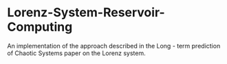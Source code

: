 # Lorenz-System-Reservoir-Computing

An implementation of the approach described in the Long - term prediction of Chaotic Systems paper on the Lorenz system. </br>
